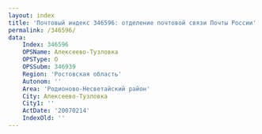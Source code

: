 ```yaml
---
layout: index
title: 'Почтовый индекс 346596: отделение почтовой связи Почты России'
permalink: /346596/
data:
    Index: 346596
    OPSName: Алексеево-Тузловка
    OPSType: О
    OPSSubm: 346939
    Region: 'Ростовская область'
    Autonom: ''
    Area: 'Родионово-Несветайский район'
    City: Алексеево-Тузловка
    City1: ''
    ActDate: '20070214'
    IndexOld: ''
---
```

